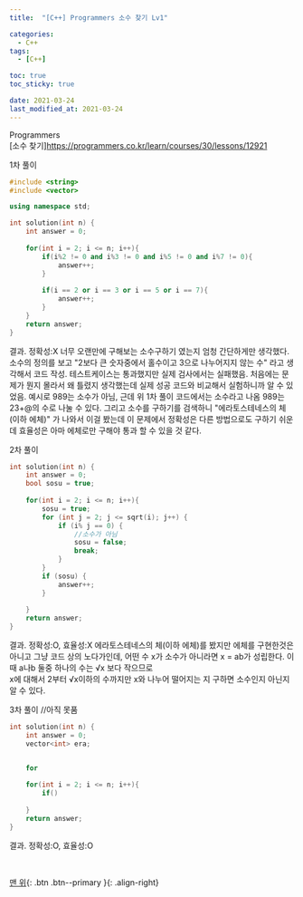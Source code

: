 ```yaml
---
title:  "[C++] Programmers 소수 찾기 Lv1" 

categories:
  - C++
tags:
  - [C++]

toc: true
toc_sticky: true

date: 2021-03-24
last_modified_at: 2021-03-24
---
```


Programmers  
[소수 찾기]https://programmers.co.kr/learn/courses/30/lessons/12921


1차 풀이  
```cpp
#include <string>
#include <vector>

using namespace std;

int solution(int n) {
    int answer = 0;
    
    for(int i = 2; i <= n; i++){
        if(i%2 != 0 and i%3 != 0 and i%5 != 0 and i%7 != 0){
            answer++;
        }
        
        if(i == 2 or i == 3 or i == 5 or i == 7){
            answer++;
        }
    }
    return answer;
}
```

결과.
정확성:X
너무 오랜만에 구해보는 소수구하기 였는지
엄청 간단하게만 생각했다. 소수의 정의를 보고 "2보다 큰 숫자중에서 홀수이고 3으로 나누어지지 않는 수" 라고 생각해서 코드 작성.
테스트케이스는 통과했지만 실제 검사에서는 실패했음. 처음에는 문제가 뭔지 몰라서 왜 틀렸지 생각했는데 실제 성공 코드와 비교해서 실험하니까 알 수 있었음.
예시로 989는 소수가 아님, 근데 위 1차 풀이 코드에서는 소수라고 나옴 989는 23+@의 수로 나눌 수 있다.
그리고 소수를 구하기를 검색하니 "에라토스테네스의 체(이하 에체)" 가 나와서 이걸 봤는데 이 문제에서 정확성은 다른 방법으로도 구하기 쉬운데 효율성은 아마 에체로만 구해야
통과 할 수 있을 것 같다.


2차 풀이
```cpp
int solution(int n) {
    int answer = 0;
    bool sosu = true;
    
    for(int i = 2; i <= n; i++){
        sosu = true;
        for (int j = 2; j <= sqrt(i); j++) {
            if (i% j == 0) {
                //소수가 아님
                sosu = false;
                break;
            }
        }
        if (sosu) {
            answer++;
        }
        
    }
    return answer;
}
```

결과. 
정확성:O, 효율성:X
에라토스테네스의 체(이하 에체)를 봤지만 에체를 구현한것은 아니고 그냥 코드 상의 노다가인데, 어떤 수 x가 소수가 아니라면 x = ab가 성립한다. 이때 a나b 둘중 하나의 수는 √x 보다 작으므로  
x에 대해서 2부터 √x이하의 수까지만 x와 나누어 떨어지는 지 구하면 소수인지 아닌지 알 수 있다.


3차 풀이   //아직 못품
```cpp
int solution(int n) {
    int answer = 0;
    vector<int> era;


    for 
    
    for(int i = 2; i <= n; i++){
        if()
        
    }
    return answer;
}
```

결과. 
정확성:O, 효율성:O

<br>

[맨 위](#){: .btn .btn--primary }{: .align-right}
